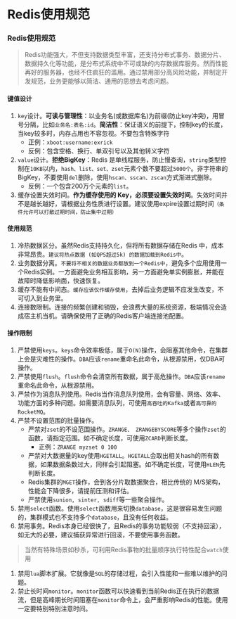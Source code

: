 # Redis使用规范



### Redis使用规范

> Redis功能强大，不但支持数据类型丰富，还支持分布式事务、数据分片、数据持久化等功能，是分布式系统中不可或缺的内存数据库服务。然而性能再好的服务器，也经不住疯狂的滥用。通过禁用部分高风险功能，并制定开发规范，业务更能够以简洁、通用的思想去考虑问题。

#### 键值设计

1. `key`设计。**可读与管理性**：以业务名\(或数据库名\)为前缀\(防止key冲突\)，用冒号分隔，比如`业务名:表名:id`。**简洁性**：保证语义的前提下，控制key的长度，当key较多时，内存占用也不容忽视。不要包含特殊字符
   * 正例：`xboot:username:exrick`
   * 反例：包含空格、换行、单双引号以及其他转义字符
2. `value`设计。**拒绝BigKey**：Redis 是单线程服务，防止慢查询，`string`类型控制在`10KB`以内，`hash、list、set、zset`元素个数不要超过`5000个`。非字符串的BigKey，不要使用`del`删除，使用`hscan、sscan、zscan`方式渐进式删除。
   * 反例：一个包含200万个元素的`list`。
3. 缓存设置失效时间。**作为缓存使用的 Key，必须要设置失效时间**。失效时间并不是越长越好，请根据业务性质进行设置。建议使用expire设置过期时间`（条件允许可以打散过期时间，防止集中过期）`

#### 使用规范

1. 冷热数据区分。虽然Redis支持持久化，但将所有数据存储在Redis 中，成本非常昂贵。`建议将热点数据 (如QPS超过5k) 的数据加载到Redis中`。
2. 业务数据分离。`不要将不相关的数据业务都放到一个Redis中`，避免多个应用使用一个Redis实例。一方面避免业务相互影响，另一方面避免单实例膨胀，并能在故障时降低影响面，快速恢复。
3. 缓存不能有中间态。`缓存应该仅作缓存使用`，去掉后业务逻辑不应发生改变，不可切入到业务里。
4. 连接数限制。连接的频繁创建和销毁，会浪费大量的系统资源，极端情况会造成宿主机当机。请确保使用了正确的Redis客户端连接池配置。

#### 操作限制

1. 严禁使用`keys`。`keys`命令效率极低，属于`O(N)`操作，会阻塞其他命令，在集群上会是灾难性的操作。`DBA`应该`rename`重命名此命令，从根源禁用，仅DBA可操作。
2. 严禁使用`flush`。`flush`命令会清空所有数据，属于高危操作。`DBA`应该`rename`重命名此命令，从根源禁用。
3. 严禁作为消息队列使用。Redis当作消息队列使用，会有容量、网络、效率、功能方面的多种问题。如需要消息队列，可使用`高吞吐的Kafka`或者`高可靠的RocketMQ`。
4. 严禁不设置范围的批量操作。
   * 严禁对`zset`的不设范围操作。`ZRANGE、 ZRANGEBYSCORE`等多个操作`zset`的函数，请指定范围。如不确定长度，可使用`ZCARD`判断长度。
     * 正例：`ZRANGE myzset 0 100`
   * 严禁对大数据量的key使用`HGETALL`。`HGETALL`会取出相关hash的所有数据，如果数据条数过大，同样会引起阻塞。如不确定长度，可使用`HLEN`先判断长度。
   * Redis集群的`MGET`操作，会到各分片取数据聚合，相比传统的 M/S架构，性能会下降很多，请提前压测和评估。
   * 严禁使用`sunion, sinter, sdiff`等一些聚合操作。
5. 禁用`select`函数。使用`select`函数用来切换`database`，这是很容易发生问题的，集群模式也不支持多个`database`，且没有任何收益。
6. 禁用事务。Redis本身已经很快了，且Redis的事务功能较弱（不支持回滚），如无大的必要，建议捕获异常进行回滚，不要使用事务函数。

> 当然有特殊场景如秒杀，可利用Redis事物的批量顺序执行特性配合`watch`使用

1. 禁用`lua`脚本扩展。它就像是`SQL`的存储过程，会引入性能和一些难以维护的问题。
2. 禁止长时间`monitor`。`monitor`函数可以快速看到当前Redis正在执行的数据流，但是高峰期长时间阻塞在`monitor`命令上，会严重影响Redis的性能。使用一定要特别特别注意时间。



